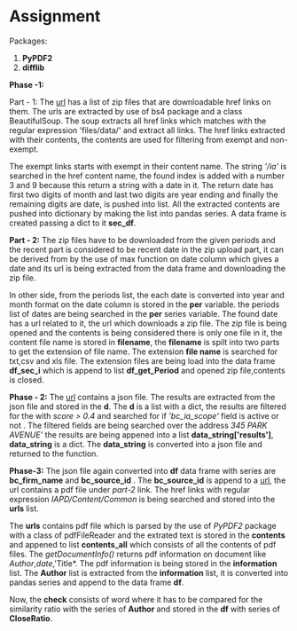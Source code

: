 # Assignment

Packages:
 1. **PyPDF2**
 2. **difflib**
 
**Phase -1:**

Part - 1: The [url](https://www.sec.gov/foia/iareports/inva-archive.htm) has a list of zip files that are downloadable href links on them. The urls are extracted by use of bs4 package and a class BeautifulSoup. The soup extracts all href links which matches with the regular expression 'files/data/' and extract all links. The href links extracted with their contents, the contents are used for filtering from exempt and non- exempt. 

  The exempt links starts with exempt in their content name. The string *'/ia'* is searched in the href content name, the found index is added with a number 3 and 9 because this return a string with a date in it. The return date has first two digits of month and last two digits are year ending and finally the remaining digits are date, is pushed into list. All the extracted contents are pushed into dictionary by making the list into pandas series. A data frame is created passing a dict to it **sec_df**. 

 **Part - 2:** The zip files have to be downloaded from the given periods and the recent part is considered to be recent date in the zip upload part, it can be derived from by the use of max function on date column which gives a date and its url is being extracted from the data frame and downloading the zip file. 
  
  In other side, from the periods list, the each date is converted into year and month format on the date column is stored in the **per** variable. the periods list of dates are being searched in the **per** series variable. The found date has a url related to it, the url which downloads a zip file. The zip file is being opened and the contents is being considered there is only one file in it, the content file name is stored in **filename**, the **filename** is spilt into two parts to get the extension of file name. The extension **file name** is searched for txt,csv and xls file. The extension files are being load into the data frame **df_sec_i** which is append to list **df_get_Period** and opened zip file,contents is closed.  

**Phase - 2:** The [url](https://doppler.finra.org/doppler-lookup/api/v1/search/firms?hl=true&nrows=99000&query=Blackstone&r=2500&wt=json) contains a json file. The results are extracted from the json file and stored in the **d**. The **d** is a list with a dict, the results are filtered for the with *score > 0.4*  and searched for if *'bc_ia_scope'* field is active or not . The filtered fields are being searched over the address *345 PARK AVENUE'*  the results are being appened into a list **data_string['results']**, **data_string** is a dict. 
The **data_string** is converted into a json file and returned to the function. 

**Phase-3:** The json file again converted into **df** data frame with series are **bc_firm_name**  and **bc_source_id** . The **bc_source_id** is append to a [url]('https://adviserinfo.sec.gov/IAPD/IAPDFirmSummary.aspx?ORG_PK=), the url contains a pdf file under *part-2* link. The href links with regular expression *IAPD/Content/Common* is being searched and stored into the **urls** list.   

The **urls** contains pdf file which is parsed by the use of *PyPDF2* package with a class of pdfFileReader and the extrated text is stored in the **contents** and appened to list **contents_all** which consists of all the contents of pdf files. The *getDocumentInfo()* returns pdf information on document like *Author*,*date*,'Title*. The pdf information is being stored in the **information** list. The **Author** list is extracted from the **information** list, it is converted into pandas series and append to the data frame **df**. 

Now, the **check** consists of word where it has to be compared for the similarity ratio with the series of **Author** and stored in the **df** with series of **CloseRatio**.

